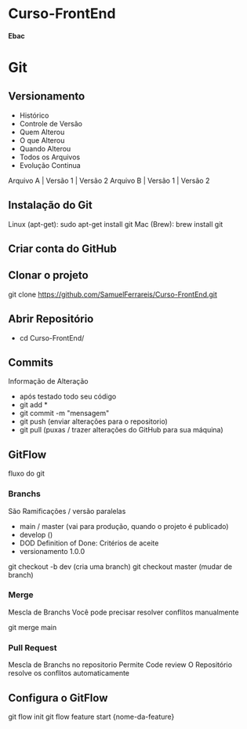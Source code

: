 # Curso-FrontEnd
#### Ebac

# Git
## Versionamento
- Histórico
- Controle de Versão
- Quem Alterou
- O que Alterou
- Quando Alterou
- Todos os Arquivos
- Evolução Continua

Arquivo A | Versão 1 | Versão 2
Arquivo B | Versão 1 | Versão 2

## Instalação do Git

Linux (apt-get): sudo apt-get install git
Mac (Brew): brew install git


## Criar conta do GitHub

## Clonar o projeto
git clone https://github.com/SamuelFerrareis/Curso-FrontEnd.git

## Abrir Repositório
- cd Curso-FrontEnd/

## Commits
Informação de Alteração
- após testado todo seu código
- git add *
- git commit -m "mensagem"
- git push (enviar alterações para o repositorio)
- git pull (puxas / trazer alterações do GitHub para sua máquina)

## GitFlow
fluxo do git

### Branchs
São Ramificações / versão paralelas

- main / master (vai para produção, quando o projeto é publicado)
- develop ()
- DOD Definition of Done: Critérios de aceite
- versionamento 1.0.0

git checkout -b dev (cria uma branch)
git checkout master (mudar de branch)


### Merge
Mescla de Branchs
Você pode precisar resolver conflitos manualmente

git merge main 

### Pull Request
Mescla de Branchs no repositorio
Permite Code review
O Repositório resolve os conflitos automaticamente


## Configura o GitFlow
git flow init
git flow feature start {nome-da-feature}